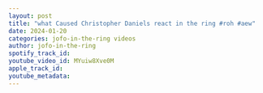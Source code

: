 ```yaml
---
layout: post
title: "what Caused Christopher Daniels react in the ring #roh #aew"
date: 2024-01-20
categories: jofo-in-the-ring videos
author: jofo-in-the-ring
spotify_track_id: 
youtube_video_id: MYuiw8Xve0M
apple_track_id: 
youtube_metadata: 
---
```

